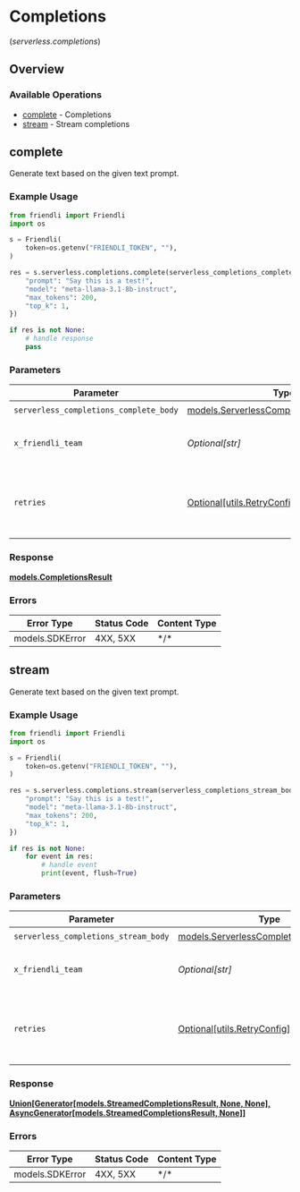 # Completions
(*serverless.completions*)

## Overview

### Available Operations

* [complete](#complete) - Completions
* [stream](#stream) - Stream completions

## complete

Generate text based on the given text prompt.

### Example Usage

```python
from friendli import Friendli
import os

s = Friendli(
    token=os.getenv("FRIENDLI_TOKEN", ""),
)

res = s.serverless.completions.complete(serverless_completions_complete_body={
    "prompt": "Say this is a test!",
    "model": "meta-llama-3.1-8b-instruct",
    "max_tokens": 200,
    "top_k": 1,
})

if res is not None:
    # handle response
    pass

```

### Parameters

| Parameter                                                                                     | Type                                                                                          | Required                                                                                      | Description                                                                                   |
| --------------------------------------------------------------------------------------------- | --------------------------------------------------------------------------------------------- | --------------------------------------------------------------------------------------------- | --------------------------------------------------------------------------------------------- |
| `serverless_completions_complete_body`                                                        | [models.ServerlessCompletionsCompleteBody](../../models/serverlesscompletionscompletebody.md) | :heavy_check_mark:                                                                            | N/A                                                                                           |
| `x_friendli_team`                                                                             | *Optional[str]*                                                                               | :heavy_minus_sign:                                                                            | ID of team to run requests as (optional parameter).                                           |
| `retries`                                                                                     | [Optional[utils.RetryConfig]](../../models/utils/retryconfig.md)                              | :heavy_minus_sign:                                                                            | Configuration to override the default retry behavior of the client.                           |

### Response

**[models.CompletionsResult](../../models/completionsresult.md)**

### Errors

| Error Type      | Status Code     | Content Type    |
| --------------- | --------------- | --------------- |
| models.SDKError | 4XX, 5XX        | \*/\*           |

## stream

Generate text based on the given text prompt.

### Example Usage

```python
from friendli import Friendli
import os

s = Friendli(
    token=os.getenv("FRIENDLI_TOKEN", ""),
)

res = s.serverless.completions.stream(serverless_completions_stream_body={
    "prompt": "Say this is a test!",
    "model": "meta-llama-3.1-8b-instruct",
    "max_tokens": 200,
    "top_k": 1,
})

if res is not None:
    for event in res:
        # handle event
        print(event, flush=True)

```

### Parameters

| Parameter                                                                                 | Type                                                                                      | Required                                                                                  | Description                                                                               |
| ----------------------------------------------------------------------------------------- | ----------------------------------------------------------------------------------------- | ----------------------------------------------------------------------------------------- | ----------------------------------------------------------------------------------------- |
| `serverless_completions_stream_body`                                                      | [models.ServerlessCompletionsStreamBody](../../models/serverlesscompletionsstreambody.md) | :heavy_check_mark:                                                                        | N/A                                                                                       |
| `x_friendli_team`                                                                         | *Optional[str]*                                                                           | :heavy_minus_sign:                                                                        | ID of team to run requests as (optional parameter).                                       |
| `retries`                                                                                 | [Optional[utils.RetryConfig]](../../models/utils/retryconfig.md)                          | :heavy_minus_sign:                                                                        | Configuration to override the default retry behavior of the client.                       |

### Response

**[Union[Generator[models.StreamedCompletionsResult, None, None], AsyncGenerator[models.StreamedCompletionsResult, None]]](../../models/.md)**

### Errors

| Error Type      | Status Code     | Content Type    |
| --------------- | --------------- | --------------- |
| models.SDKError | 4XX, 5XX        | \*/\*           |